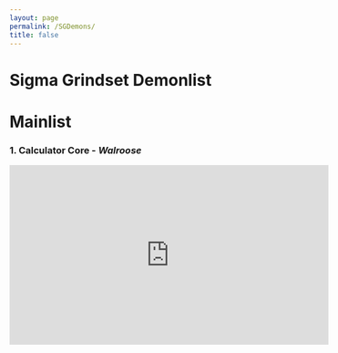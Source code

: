 ```yaml
---
layout: page
permalink: /SGDemons/
title: false
---
```

# **Sigma Grindset Demonlist**


# **Mainlist**


### 1. **Calculator Core** - *Walroose*
<iframe width="560" height="315" src="https://www.youtube.com/embed/tpACev0z4ak" title="YouTube video player" frameborder="0" allow="accelerometer; autoplay; clipboard-write; encrypted-media; gyroscope; picture-in-picture" allowfullscreen></iframe>